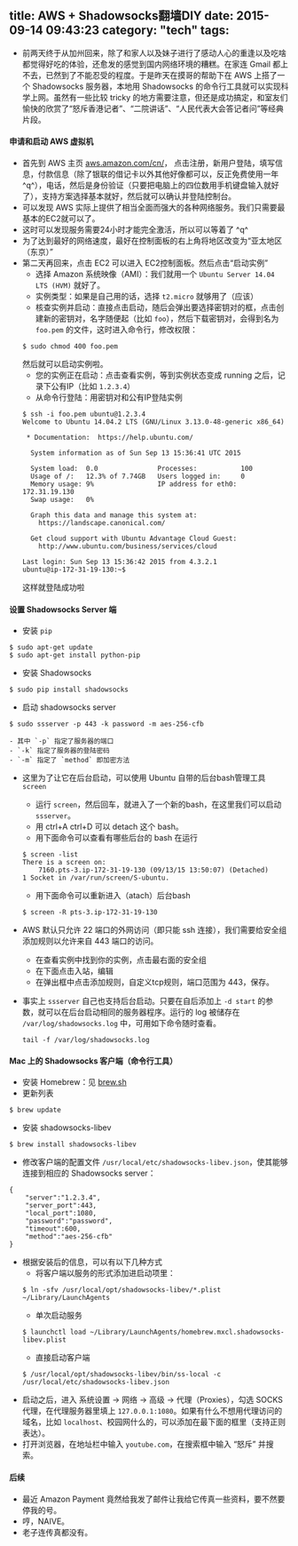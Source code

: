 title: AWS + Shadowsocks翻墙DIY
date: 2015-09-14 09:43:23
category: "tech"
tags:
---
- 前两天终于从加州回来，除了和家人以及妹子进行了感动人心的重逢以及吃啥都觉得好吃的体验，还愈发的感觉到国内网络环境的糟糕。在家连 Gmail 都上不去，已然到了不能忍受的程度。于是昨天在摸哥的帮助下在 AWS 上搭了一个 Shadowsocks 服务器，本地用 Shadowsocks 的命令行工具就可以实现科学上网。虽然有一些比较 tricky 的地方需要注意，但还是成功搞定，和室友们愉快的欣赏了“怒斥香港记者”、“二院讲话”、“人民代表大会答记者问”等经典片段。

#### 申请和启动 AWS 虚拟机

- 首先到 AWS 主页 [aws.amazon.com/cn/](aws.amazon.com/cn/)， 点击注册，新用户登陆，填写信息，付款信息（除了银联的借记卡以外其他好像都可以，反正免费使用一年^q^），电话，然后是身份验证（只要把电脑上的四位数用手机键盘输入就好了），支持方案选择基本就好，然后就可以确认并登陆控制台。
- 可以发现 AWS 实际上提供了相当全面而强大的各种网络服务。我们只需要最基本的EC2就可以了。
- 这时可以发现服务需要24小时才能完全激活，所以可以等着了 ^q^
- 为了达到最好的网络速度，最好在控制面板的右上角将地区改变为“亚太地区（东京）”
- 第二天再回来，点击 EC2 可以进入 EC2控制面板。然后点击“启动实例”
    - 选择 Amazon 系统映像（AMI）：我们就用一个 `Ubuntu Server 14.04 LTS (HVM)` 就好了。
    - 实例类型：如果是自己用的话，选择 `t2.micro` 就够用了（应该）
    - 核查实例并启动：直接点击启动，随后会弹出要选择密钥对的框，点击创建新的密钥对，名字随便起（比如 `foo`），然后下载密钥对，会得到名为 `foo.pem` 的文件，这时进入命令行，修改权限：
    ```
    $ sudo chmod 400 foo.pem
    ```
    然后就可以启动实例啦。
    - 您的实例正在启动：点击查看实例，等到实例状态变成 running 之后，记录下公有IP（比如 `1.2.3.4`）
    - 从命令行登陆：用密钥对和公有IP登陆实例
    ```
    $ ssh -i foo.pem ubuntu@1.2.3.4
    Welcome to Ubuntu 14.04.2 LTS (GNU/Linux 3.13.0-48-generic x86_64)

     * Documentation:  https://help.ubuntu.com/

      System information as of Sun Sep 13 15:36:41 UTC 2015

      System load:  0.0               Processes:           100
      Usage of /:   12.3% of 7.74GB   Users logged in:     0
      Memory usage: 9%                IP address for eth0: 172.31.19.130
      Swap usage:   0%

      Graph this data and manage this system at:
        https://landscape.canonical.com/

      Get cloud support with Ubuntu Advantage Cloud Guest:
        http://www.ubuntu.com/business/services/cloud

    Last login: Sun Sep 13 15:36:42 2015 from 4.3.2.1
    ubuntu@ip-172-31-19-130:~$
    ```
    这样就登陆成功啦

#### 设置 Shadowsocks Server 端

- 安装 `pip`
```
$ sudo apt-get update
$ sudo apt-get install python-pip
```
- 安装 Shadowsocks
```
$ sudo pip install shadowsocks
```
- 启动 shadowsocks server
```
$ sudo ssserver -p 443 -k password -m aes-256-cfb
```
    - 其中 `-p` 指定了服务器的端口
    - `-k` 指定了服务器的登陆密码
    - `-m` 指定了 `method` 即加密方法

- 这里为了让它在后台启动，可以使用 Ubuntu 自带的后台bash管理工具 `screen`
    - 运行 `screen`，然后回车，就进入了一个新的bash，在这里我们可以启动 `ssserver`。
    - 用 ctrl+A ctrl+D 可以 detach 这个 bash。
    - 用下面命令可以查看有哪些后台的 bash 在运行
    ```
    $ screen -list
    There is a screen on:
    	7160.pts-3.ip-172-31-19-130	(09/13/15 13:50:07)	(Detached)
    1 Socket in /var/run/screen/S-ubuntu.
    ```
    - 用下面命令可以重新进入（atach）后台bash
    ```
    $ screen -R pts-3.ip-172-31-19-130
    ```
- AWS 默认只允许 22 端口的外网访问（即只能 ssh 连接），我们需要给安全组添加规则以允许来自 443 端口的访问。
    - 在查看实例中找到你的实例，点击最右面的安全组
    - 在下面点击入站，编辑
    - 在弹出框中点击添加规则，自定义tcp规则，端口范围为 443，保存。

- 事实上 `ssserver` 自己也支持后台启动。只要在自后添加上 `-d start` 的参数，就可以在后台启动相同的服务器程序。运行的 log 被储存在 `/var/log/shadowsocks.log` 中，可用如下命令随时查看。
    ```
    tail -f /var/log/shadowsocks.log
    ```


#### Mac 上的 Shadowsocks 客户端（命令行工具）

- 安装 Homebrew：见 [brew.sh](http://brew.sh/)
- 更新列表
```
$ brew update
```
- 安装 shadowsocks-libev
```
$ brew install shadowsocks-libev
```
- 修改客户端的配置文件 `/usr/local/etc/shadowsocks-libev.json`，使其能够连接到相应的 Shadowsocks server：
```
{
    "server":"1.2.3.4",
    "server_port":443,
    "local_port":1080,
    "password":"password",
    "timeout":600,
    "method":"aes-256-cfb"
}
```
- 根据安装后的信息，可以有以下几种方式
    - 将客户端以服务的形式添加进启动项里：
    ```
    $ ln -sfv /usr/local/opt/shadowsocks-libev/*.plist ~/Library/LaunchAgents
    ```
    - 单次启动服务
    ```
    $ launchctl load ~/Library/LaunchAgents/homebrew.mxcl.shadowsocks-libev.plist
    ```
    - 直接启动客户端
    ```
    $ /usr/local/opt/shadowsocks-libev/bin/ss-local -c /usr/local/etc/shadowsocks-libev.json
    ```
- 启动之后，进入 系统设置 -> 网络 -> 高级 -> 代理（Proxies），勾选 SOCKS代理，在代理服务器里填上 `127.0.0.1:1080`。如果有什么不想用代理访问的域名，比如 `localhost`、校园网什么的，可以添加在最下面的框里（支持正则表达）。
- 打开浏览器，在地址栏中输入 `youtube.com`，在搜索框中输入 “怒斥” 并搜索。

#### 后续

- 最近 Amazon Payment 竟然给我发了邮件让我给它传真一些资料，要不然要停我的号。
- 哼，NAIVE。
- 老子连传真都没有。

